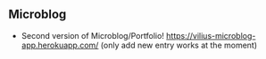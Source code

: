 ## Microblog

- Second version of Microblog/Portfolio! https://vilius-microblog-app.herokuapp.com/ (only add new entry works at the moment)

